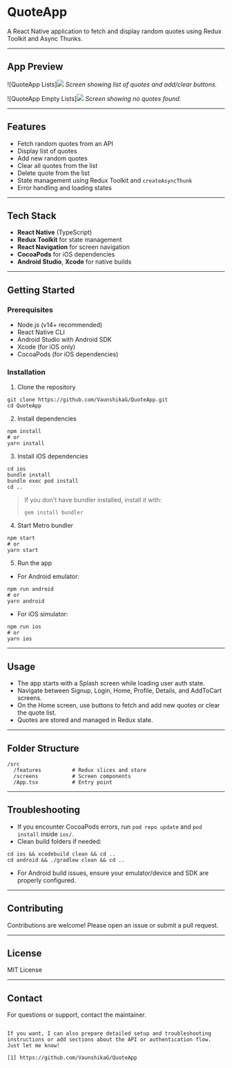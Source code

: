 # QuoteApp

A React Native application to fetch and display random quotes using Redux Toolkit and Async Thunks.

---

## App Preview

![QuoteApp Lists]![](./img1.png)
*Screen showing list of quotes and add/clear buttons.*

![QuoteApp Empty Lists]![](./img2.png)
*Screen showing no quotes found.*

---

## Features

- Fetch random quotes from an API
- Display list of quotes
- Add new random quotes
- Clear all quotes from the list
- Delete quote from the list
- State management using Redux Toolkit and `createAsyncThunk`
- Error handling and loading states

---

## Tech Stack

- **React Native** (TypeScript)
- **Redux Toolkit** for state management
- **React Navigation** for screen navigation
- **CocoaPods** for iOS dependencies
- **Android Studio**, **Xcode** for native builds

---

## Getting Started

### Prerequisites

- Node.js (v14+ recommended)
- React Native CLI
- Android Studio with Android SDK
- Xcode (for iOS only)
- CocoaPods (for iOS dependencies)

### Installation

1. Clone the repository

```
git clone https://github.com/VaunshikaG/QuoteApp.git
cd QuoteApp
```

2. Install dependencies

```
npm install
# or
yarn install
```

3. Install iOS dependencies

```
cd ios
bundle install
bundle exec pod install
cd ..
```

> If you don't have bundler installed, install it with:
> ```
> gem install bundler
> ```

4. Start Metro bundler

```
npm start
# or
yarn start
```

5. Run the app

- For Android emulator:

```
npm run android
# or
yarn android
```

- For iOS simulator:

```
npm run ios
# or
yarn ios
```

---

## Usage

- The app starts with a Splash screen while loading user auth state.
- Navigate between Signup, Login, Home, Profile, Details, and AddToCart screens.
- On the Home screen, use buttons to fetch and add new quotes or clear the quote list.
- Quotes are stored and managed in Redux state.

---

## Folder Structure

```
/src
  /features          # Redux slices and store
  /screens           # Screen components
  /App.tsx           # Entry point
```

---

## Troubleshooting

- If you encounter CocoaPods errors, run `pod repo update` and `pod install` inside `ios/`.
- Clean build folders if needed:

```
cd ios && xcodebuild clean && cd ..
cd android && ./gradlew clean && cd ..
```

- For Android build issues, ensure your emulator/device and SDK are properly configured.

---

## Contributing

Contributions are welcome! Please open an issue or submit a pull request.

---

## License

MIT License

---

## Contact

For questions or support, contact the maintainer.

```

If you want, I can also prepare detailed setup and troubleshooting instructions or add sections about the API or authentication flow. Just let me know!

[1] https://github.com/VaunshikaG/QuoteApp